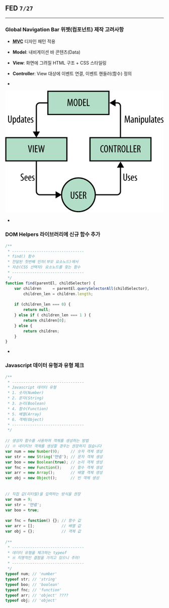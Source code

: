 ## FED `7/27`

---

### Global Navigation Bar 위젯(컴포넌트) 제작 고려사항

- **<abbr title="Model View Controller">MVC</abbr>** 디자인 패턴 적용
- **Model**: 내비게이션 바 콘텐츠(Data)
- **View**: 화면에 그려질 HTML 구조 + CSS 스타일링
- **Controller**: View 대상에 이벤트 연결, 이벤트 핸들러(함수) 정의

-

![What is MVC](images/MVC.png "MVC 이해를 돕기 위한 다이어그램(도식)")

-

### DOM Helpers 라이브러리에 신규 함수 추가
```js
/**
 * --------------------------------
 * find() 함수
 * 전달된 첫번째 인자(부모 요소노드)에서
 * 자손(CSS 선택자) 요소노드를 찾는 함수
 * --------------------------------
 */
function find(parentEl, childSelector) {
	var children     = parentEl.querySelectorAll(childSelector),
		children_len = children.length;

	if (children_len === 0) {
		return null;
	} else if ( children_len === 1 ) {
		return children[0];
	} else {
		return children;
	}
}
```

-

### Javascript 데이터 유형과 유형 체크

```js
/**
 * --------------------------------
 * Javascript 데이터 유형
 * 1. 숫자(Number)
 * 2. 문자(String)
 * 3. 논리(Boolean)
 * 4. 함수(Function)
 * 5. 배열(Array)
 * 6. 객체(Object)
 * --------------------------------
 */

// 생성자 함수를 사용하여 객체를 생성하는 방법
// ※ 네이티브 객체를 생성할 경우는 권장하지 않습니다
var num = new Number(9);     // 숫자 객체 생성
var str = new String('안녕'); // 문자 객체 생성
var boo = new Boolean(true); // 논리 객체 생성
var fnc = new Function();    // 함수 객체 생성
var arr = new Array();       // 배열 객체 생성
var obj = new Object();      // 빈 객체 생성


// 직접 값(리터럴)을 입력하는 방식을 권장
var num = 9;
var str = '안녕';
var boo = true;

var fnc = function() {}; // 함수 값
var arr = [];            // 배열 값
var obj = {};            // 객체 값

/**
 * --------------------------------
 * 데이터 유형을 체크하는 typeof
 * ※ 치명적인 결함을 가지고 있으니 주의!
 * --------------------------------
 */
typeof num; // 'number'
typeof str; // 'string'
typeof boo; // 'boolean'
typeof fnc; // 'function'
typeof arr; // 'object' ????
typeof obj; // 'object'
```